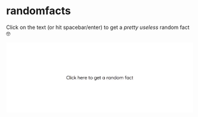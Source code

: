 # randomfacts

Click on the text (or hit spacebar/enter) to get a _pretty useless_ random fact 🤓

![Demo](rfdemo.gif)
